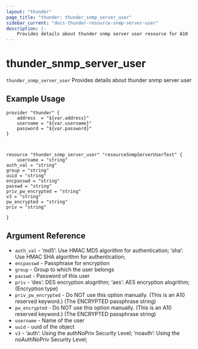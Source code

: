 ```yaml
---
layout: "thunder"
page_title: "thunder: thunder_snmp_server_user"
sidebar_current: "docs-thunder-resource-snmp-server-user"
description: |-
	Provides details about thunder snmp server user resource for A10
---
```


# thunder\_snmp\_server\_user

`thunder_snmp_server_user` Provides details about thunder snmp server user
## Example Usage


```hcl
provider "thunder" {
    address  = "${var.address}"
    username = "${var.username}"  
    password = "${var.password}"
}



resource "thunder_snmp_server_user" "resourceSnmpServerUserTest" {
	username = "string"
auth_val = "string"
group = "string"
uuid = "string"
encpasswd = "string"
passwd = "string"
priv_pw_encrypted = "string"
v3 = "string"
pw_encrypted = "string"
priv = "string"
 
}

```

## Argument Reference

* `auth_val` - ‘md5’: Use HMAC MD5 algorithm for authentication; ‘sha’: Use HMAC SHA algorithm for authentication;
* `encpasswd` - Passphrase for encryption
* `group` - Group to which the user belongs
* `passwd` - Password of this user
* `priv` - ‘des’: DES encryption alogrithm; ‘aes’: AES encryption alogrithm;  (Encryption type)
* `priv_pw_encrypted` - Do NOT use this option manually. (This is an A10 reserved keyword.) (The ENCRYPTED passphrase string)
* `pw_encrypted` - Do NOT use this option manually. (This is an A10 reserved keyword.) (The ENCRYPTED passphrase string)
* `username` - Name of the user
* `uuid` - uuid of the object
* `v3` - ‘auth’: Using the authNoPriv Security Level; ‘noauth’: Using the noAuthNoPriv Security Level;

